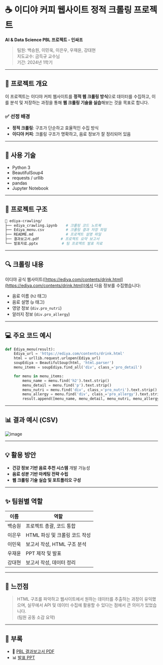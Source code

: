 
# ☕ 이디야 커피 웹사이트 정적 크롤링 프로젝트

**AI & Data Science PBL 프로젝트 - 인싸조**  
> 팀원: 백승원, 이민욱, 이은우, 우재윤, 강대현  
> 지도교수: 금득규 교수님  
> 기간: 2024년 1학기

---

## 📌 프로젝트 개요

이 프로젝트는 이디야 커피 웹사이트를 **정적 웹 크롤링 방식**으로 데이터를 수집하고, 이를 분석 및 저장하는 과정을 통해 **웹 크롤링 기술을 실습**해보는 것을 목표로 합니다.  

### ✅ 선정 배경
- **정적 크롤링**: 구조가 단순하고 효율적인 수집 방식
- **이디야 커피**: 크롤링 구조가 명확하고, 음료 정보가 잘 정리되어 있음

---

## 🧠 사용 기술

- Python 3
- BeautifulSoup4
- requests / urllib
- pandas
- Jupyter Notebook

---

## 🧱 프로젝트 구조

```bash
📁 ediya-crawling/
├── ediya_crawling.ipynb    # 크롤링 코드 노트북
├── Ediya_menu.csv          # 크롤링 결과 저장 파일
├── README.md               # 프로젝트 설명 파일
├── 결과보고서.pdf          # 프로젝트 요약 보고서
└── 발표자료.pptx           # 팀 프로젝트 발표 자료
```

---

## 🔍 크롤링 내용

이디야 공식 웹사이트([https://ediya.com/contents/drink.html](https://ediya.com/contents/drink.html))에서 다음 정보를 수집했습니다:

- 음료 이름 (`h2` 태그)
- 음료 설명 (`p` 태그)
- 영양 정보 (`div.pro_nutri`)
- 알러지 정보 (`div.pro_allergy`)

---

## 💻 주요 코드 예시

```python
def Ediya_menu(result):
    Ediya_url = 'https://ediya.com/contents/drink.html'
    html = urllib.request.urlopen(Ediya_url)
    soupEdiya = BeautifulSoup(html, 'html.parser')
    menu_items = soupEdiya.find_all('div', class_='pro_detail')

    for menu in menu_items:
        menu_name = menu.find('h2').text.strip()
        menu_detail = menu.find('p').text.strip()
        menu_nutri = menu.find('div', class_='pro_nutri').text.strip()
        menu_allergy = menu.find('div', class_='pro_allergy').text.strip()
        result.append([menu_name, menu_detail, menu_nutri, menu_allergy])
```

---

## 📊 결과 예시 (CSV)

![image](https://github.com/user-attachments/assets/6aba4dac-4db7-462b-8718-dc316e0efefd)


---

## 💡 활용 방안

- **건강 정보 기반 음료 추천 시스템** 개발 가능성
- **음료 성분 기반 마케팅 전략 수립**
- **웹 크롤링 기술 실습 및 포트폴리오 구성**

---

## ✨ 팀원별 역할

| 이름     | 역할                      |
|----------|---------------------------|
| 백승원   | 프로젝트 총괄, 코드 통합     |
| 이은우   | HTML 파싱 및 크롤링 코드 작성 |
| 이민욱   | 보고서 작성, HTML 구조 분석 |
| 우재윤   | PPT 제작 및 발표           |
| 강대현   | 보고서 작성, 데이터 정리     |

---

## 📝 느낀점

> HTML 구조를 파악하고 웹사이트에서 원하는 데이터를 추출하는 과정이 유익했으며, 실무에서 API 및 데이터 수집에 활용할 수 있다는 점에서 큰 의미가 있었습니다.  
> (팀원 공동 소감 요약)

---

## 📎 부록

- 📄 [PBL 결과보고서 PDF](./인공지능과%20데이터과학%20PBL%20결과보고서_인싸조(0613).pdf)
- 📊 [발표 PPT](./인공지능과%20데이터과학%20인싸조%20팀프로젝트%20발표%20PPT.pptx)
